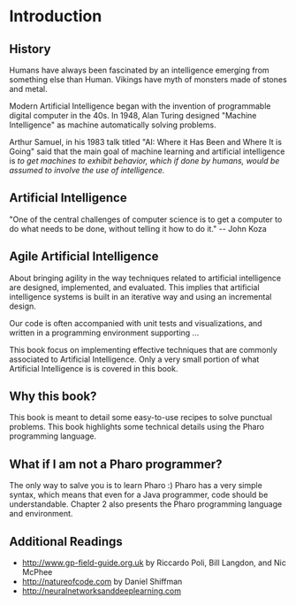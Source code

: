 # Introduction

## History

Humans have always been fascinated by an intelligence emerging from something else than Human. Vikings have myth of monsters made of stones and metal.

Modern Artificial Intelligence began with the invention of programmable digital computer in the 40s. In 1948, Alan Turing designed "Machine Intelligence" as machine automatically solving problems.

Arthur Samuel, in his 1983 talk titled "AI: Where it Has Been and Where It is Going" said that the main goal of machine learning and artificial intelligence is *to get machines to exhibit behavior, which if done by humans, would be assumed to involve the use of intelligence.*

## Artificial Intelligence

"One of the central challenges of computer science is to get a computer to do what needs to be done, without telling it how to do it." -- John Koza


## Agile Artificial Intelligence

About bringing agility in the way techniques related to artificial intelligence are designed, implemented, and evaluated. 
This implies that artificial intelligence systems is built in an iterative way and using an incremental design.

Our code is often accompanied with unit tests and visualizations, and written in a programming environment supporting ...

This book focus on implementing effective techniques that are commonly associated to Artificial Intelligence. Only a very small portion of what Artificial Intelligence is is covered in this book. 


## Why this book?

This book is meant to detail some easy-to-use recipes to solve punctual problems. This book highlights some technical details using the Pharo programming language. 

## What if I am not a Pharo programmer?

The only way to salve you is to learn Pharo :) Pharo has a very simple syntax, which means that even for a Java programmer, code should be understandable. Chapter 2 also presents the Pharo programming language and environment. 

## Additional Readings

- http://www.gp-field-guide.org.uk by Riccardo Poli, Bill Langdon, and Nic McPhee
- http://natureofcode.com by Daniel Shiffman
- http://neuralnetworksanddeeplearning.com



